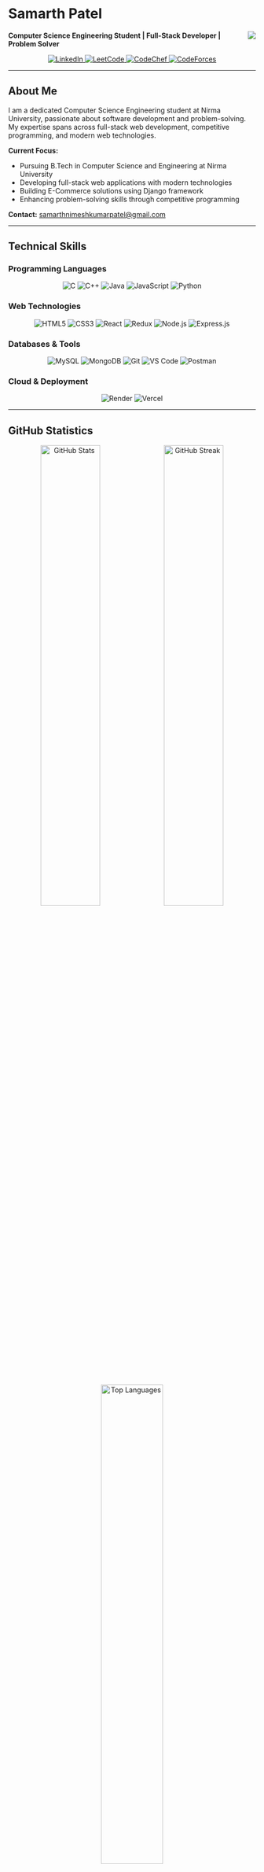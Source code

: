 # Samarth Patel

<img align="right" src="https://visitor-badge.laobi.icu/badge?page_id=samarth3282.samarth3282">

**Computer Science Engineering Student | Full-Stack Developer | Problem Solver**

<p align="center">
    <a href="https://www.linkedin.com/in/samarthnimeshkumarpatel/" title="LinkedIn Profile">
        <img src="https://img.shields.io/badge/LinkedIn-0077B5?style=for-the-badge&logo=linkedin&logoColor=white" alt="LinkedIn">
    </a>
    <a href="https://leetcode.com/u/samarth3282/" title="LeetCode Profile">
        <img src="https://img.shields.io/badge/LeetCode-FFA116?style=for-the-badge&logo=leetcode&logoColor=black" alt="LeetCode">
    </a>
    <a href="https://www.codechef.com/users/samarth3282" title="CodeChef Profile">
        <img src="https://img.shields.io/badge/CodeChef-5B4638?style=for-the-badge&logo=codechef&logoColor=white" alt="CodeChef">
    </a>
    <a href="https://codeforces.com/profile/Mercy_dynamo" title="CodeForces Profile">
        <img src="https://img.shields.io/badge/Codeforces-445f9d?style=for-the-badge&logo=Codeforces&logoColor=white" alt="CodeForces">
    </a>
</p>

---

## About Me

I am a dedicated Computer Science Engineering student at Nirma University, passionate about software development and problem-solving. My expertise spans across full-stack web development, competitive programming, and modern web technologies.

**Current Focus:**
- Pursuing B.Tech in Computer Science and Engineering at Nirma University
- Developing full-stack web applications with modern technologies
- Building E-Commerce solutions using Django framework
- Enhancing problem-solving skills through competitive programming

**Contact:** [samarthnimeshkumarpatel@gmail.com](mailto:samarthnimeshkumarpatel@gmail.com)

---

## Technical Skills

### Programming Languages
<p align="center">
    <img src="https://img.shields.io/badge/C-00599C?style=for-the-badge&logo=c&logoColor=white" alt="C">
    <img src="https://img.shields.io/badge/C%2B%2B-00599C?style=for-the-badge&logo=c%2B%2B&logoColor=white" alt="C++">
    <img src="https://img.shields.io/badge/Java-ED8B00?style=for-the-badge&logo=openjdk&logoColor=white" alt="Java">
    <img src="https://img.shields.io/badge/JavaScript-F7DF1E?style=for-the-badge&logo=javascript&logoColor=black" alt="JavaScript">
    <img src="https://img.shields.io/badge/Python-3776AB?style=for-the-badge&logo=python&logoColor=white" alt="Python">
</p>

### Web Technologies
<p align="center">
    <img src="https://img.shields.io/badge/HTML5-E34F26?style=for-the-badge&logo=html5&logoColor=white" alt="HTML5">
    <img src="https://img.shields.io/badge/CSS3-1572B6?style=for-the-badge&logo=css3&logoColor=white" alt="CSS3">
    <img src="https://img.shields.io/badge/React-20232A?style=for-the-badge&logo=react&logoColor=61DAFB" alt="React">
    <img src="https://img.shields.io/badge/Redux-593D88?style=for-the-badge&logo=redux&logoColor=white" alt="Redux">
    <img src="https://img.shields.io/badge/Node.js-43853D?style=for-the-badge&logo=node.js&logoColor=white" alt="Node.js">
    <img src="https://img.shields.io/badge/Express.js-404D59?style=for-the-badge" alt="Express.js">
</p>

### Databases & Tools
<p align="center">
    <img src="https://img.shields.io/badge/MySQL-00000F?style=for-the-badge&logo=mysql&logoColor=white" alt="MySQL">
    <img src="https://img.shields.io/badge/MongoDB-4EA94B?style=for-the-badge&logo=mongodb&logoColor=white" alt="MongoDB">
    <img src="https://img.shields.io/badge/Git-F05032?style=for-the-badge&logo=git&logoColor=white" alt="Git">
    <img src="https://img.shields.io/badge/VS%20Code-007ACC?style=for-the-badge&logo=visual-studio-code&logoColor=white" alt="VS Code">
    <img src="https://img.shields.io/badge/Postman-FF6C37?style=for-the-badge&logo=postman&logoColor=white" alt="Postman">
</p>

### Cloud & Deployment
<p align="center">
    <img src="https://img.shields.io/badge/Render-46E3B7?style=for-the-badge&logo=render&logoColor=white" alt="Render">
    <img src="https://img.shields.io/badge/Vercel-000000?style=for-the-badge&logo=vercel&logoColor=white" alt="Vercel">
</p>

---

## GitHub Statistics

<div align="center">
    <img width="49%" src="https://github-readme-stats.vercel.app/api?username=samarth3282&show_icons=true&theme=tokyonight&hide_border=true" alt="GitHub Stats">
    <img width="49%" src="https://streak-stats.demolab.com/?user=samarth3282&theme=tokyonight&hide_border=true" alt="GitHub Streak">
</div>

<div align="center">
    <img width="50%" src="https://github-readme-stats.vercel.app/api/top-langs/?username=samarth3282&theme=tokyonight&hide_border=true" alt="Top Languages">
</div>

<div align="center">
    <img width="100%" src="https://github-readme-activity-graph.vercel.app/graph?username=samarth3282&theme=tokyo-night&hide_border=true" alt="Contribution Graph">
</div>

---

## Featured Projects

<div align="center">
    <a href="https://github.com/samarth3282/natours-frontend">
        <img width="45%" src="https://github-readme-stats.vercel.app/api/pin/?username=samarth3282&repo=natours-frontend&theme=tokyonight&hide_border=true" alt="Natours Frontend">
    </a>
    <a href="https://github.com/samarth3282/3d-portfolio">
        <img width="45%" src="https://github-readme-stats.vercel.app/api/pin/?username=samarth3282&repo=3d-portfolio&theme=tokyonight&hide_border=true" alt="3D Portfolio">
    </a>
</div>

<div align="center">
    <a href="https://github.com/samarth3282/DSA">
        <img width="45%" src="https://github-readme-stats.vercel.app/api/pin/?username=samarth3282&repo=DSA&theme=tokyonight&hide_border=true" alt="DSA">
    </a>
    <a href="https://github.com/samarth3282/awwwards-portfolio">
        <img width="45%" src="https://github-readme-stats.vercel.app/api/pin/?username=samarth3282&repo=awwwards-portfolio&theme=tokyonight&hide_border=true" alt="Awwwards Portfolio">
    </a>
</div>

<div align="center">
    <a href="https://github.com/samarth3282/vue-jobs">
        <img width="45%" src="https://github-readme-stats.vercel.app/api/pin/?username=samarth3282&repo=vue-jobs&theme=tokyonight&hide_border=true" alt="Vue Jobs">
    </a>
    <a href="https://github.com/samarth3282/gsap-cocktails">
        <img width="45%" src="https://github-readme-stats.vercel.app/api/pin/?username=samarth3282&repo=gsap-cocktails&theme=tokyonight&hide_border=true" alt="GSAP Cocktails">
    </a>
</div>

<div align="center">
    <a href="https://github.com/samarth3282?tab=repositories">
        <img src="https://img.shields.io/badge/View_All_Projects-000?style=for-the-badge&logo=github&logoColor=white" alt="View All Projects">
    </a>
</div>

---

<div align="center">
    <i>Let's connect and build something amazing together!</i>
</div>
